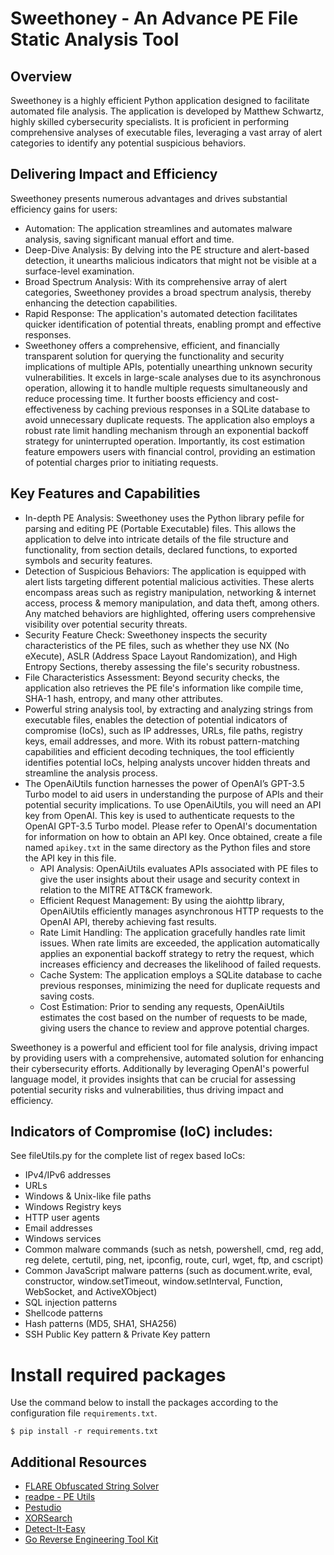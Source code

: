 # Sweethoney - An Advance PE File Static Analysis Tool

## Overview
Sweethoney is a highly efficient Python application designed to facilitate automated file analysis. The application is developed by Matthew Schwartz, highly skilled cybersecurity specialists. It is proficient in performing comprehensive analyses of executable files, leveraging a vast array of alert categories to identify any potential suspicious behaviors.

## Delivering Impact and Efficiency
Sweethoney presents numerous advantages and drives substantial efficiency gains for users:
* Automation: The application streamlines and automates malware analysis, saving significant manual effort and time.
* Deep-Dive Analysis: By delving into the PE structure and alert-based detection, it unearths malicious indicators that might not be visible at a surface-level examination.
* Broad Spectrum Analysis: With its comprehensive array of alert categories, Sweethoney provides a broad spectrum analysis, thereby enhancing the detection capabilities.
* Rapid Response: The application's automated detection facilitates quicker identification of potential threats, enabling prompt and effective responses.
* Sweethoney offers a comprehensive, efficient, and financially transparent solution for querying the functionality and security implications of multiple APIs, potentially unearthing unknown security vulnerabilities. It excels in large-scale analyses due to its asynchronous operation, allowing it to handle multiple requests simultaneously and reduce processing time. It further boosts efficiency and cost-effectiveness by caching previous responses in a SQLite database to avoid unnecessary duplicate requests. The application also employs a robust rate limit handling mechanism through an exponential backoff strategy for uninterrupted operation. Importantly, its cost estimation feature empowers users with financial control, providing an estimation of potential charges prior to initiating requests.

## Key Features and Capabilities
* In-depth PE Analysis: Sweethoney uses the Python library pefile for parsing and editing PE (Portable Executable) files. This allows the application to delve into intricate details of the file structure and functionality, from section details, declared functions, to exported symbols and security features.
* Detection of Suspicious Behaviors: The application is equipped with alert lists targeting different potential malicious activities. These alerts encompass areas such as registry manipulation, networking & internet access, process & memory manipulation, and data theft, among others. Any matched behaviors are highlighted, offering users comprehensive visibility over potential security threats.
* Security Feature Check: Sweethoney inspects the security characteristics of the PE files, such as whether they use NX (No eXecute), ASLR (Address Space Layout Randomization), and High Entropy Sections, thereby assessing the file's security robustness.
* File Characteristics Assessment: Beyond security checks, the application also retrieves the PE file's information like compile time, SHA-1 hash, entropy, and many other attributes.
* Powerful string analysis tool, by extracting and analyzing strings from executable files, enables the detection of potential indicators of compromise (IoCs), such as IP addresses, URLs, file paths, registry keys, email addresses, and more. With its robust pattern-matching capabilities and efficient decoding techniques, the tool efficiently identifies potential IoCs, helping analysts uncover hidden threats and streamline the analysis process.
* The OpenAiUtils function harnesses the power of OpenAI’s GPT-3.5 Turbo model to aid users in understanding the purpose of APIs and their potential security implications. To use OpenAiUtils, you will need an API key from OpenAI. This key is used to authenticate requests to the OpenAI GPT-3.5 Turbo model. Please refer to OpenAI's documentation for information on how to obtain an API key. Once obtained, create a file named ```apikey.txt``` in the same directory as the Python files and store the API key in this file.
    * API Analysis: OpenAiUtils evaluates APIs associated with PE files to give the user insights about their usage and security context in relation to the MITRE ATT&CK framework.
    * Efficient Request Management: By using the aiohttp library, OpenAiUtils efficiently manages asynchronous HTTP requests to the OpenAI API, thereby achieving fast results.
    * Rate Limit Handling: The application gracefully handles rate limit issues. When rate limits are exceeded, the application automatically applies an exponential backoff strategy to retry the request, which increases efficiency and decreases the likelihood of failed requests.
    * Cache System: The application employs a SQLite database to cache previous responses, minimizing the need for duplicate requests and saving costs.
    * Cost Estimation: Prior to sending any requests, OpenAiUtils estimates the cost based on the number of requests to be made, giving users the chance to review and approve potential charges.  

Sweethoney is a powerful and efficient tool for file analysis, driving impact by providing users with a comprehensive, automated solution for enhancing their cybersecurity efforts.  Additionally by leveraging OpenAI's powerful language model, it provides insights that can be crucial for assessing potential security risks and vulnerabilities, thus driving impact and efficiency.

## Indicators of Compromise (IoC) includes:   
See fileUtils.py for the complete list of regex based IoCs:
* IPv4/IPv6 addresses
* URLs 
* Windows & Unix-like file paths
* Windows Registry keys
* HTTP user agents
* Email addresses
* Windows services
* Common malware commands (such as netsh, powershell, cmd, reg add, reg delete, certutil, ping, net, ipconfig, route, curl, wget, ftp, and cscript)
* Common JavaScript malware patterns (such as document.write, eval, constructor, window.setTimeout, window.setInterval, Function, WebSocket, and ActiveXObject)
* SQL injection patterns
* Shellcode patterns
* Hash patterns (MD5, SHA1, SHA256)
* SSH Public Key pattern & Private Key pattern

# Install required packages
Use the command below to install the packages according to the configuration file `requirements.txt`.

```
$ pip install -r requirements.txt
```

## Additional Resources
* [FLARE Obfuscated String Solver](https://github.com/mandiant/flare-floss)
* [readpe - PE Utils](https://github.com/mentebinaria/readpe)
* [Pestudio](https://www.winitor.com/)
* [XORSearch](https://blog.didierstevens.com/programs/xorsearch/)
* [Detect-It-Easy](https://github.com/horsicq/Detect-It-Easy)
* [Go Reverse Engineering Tool Kit](https://go-re.tk/)

